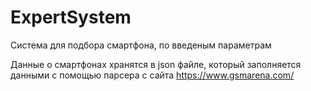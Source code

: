 # ExpertSystem
Система для подбора смартфона, по введеным параметрам

Данные о смартфонах хранятся в json файле, который заполняется данными с помощью парсера с сайта https://www.gsmarena.com/
